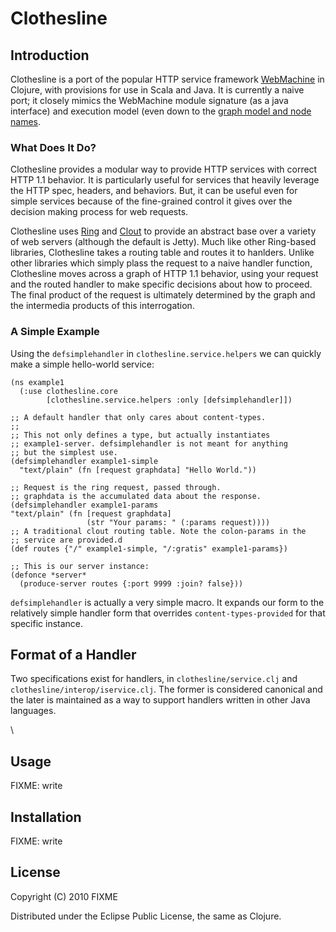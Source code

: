 # Clothesline

## Introduction ##

Clothesline is a port of the popular HTTP service framework
[WebMachine](http://bitbucket.org/justin/webmachine/wiki/Home) in
Clojure, with provisions for use in Scala and Java. It is currently a
naive port; it closely mimics the WebMachine module signature (as a
java interface) and execution model (even down to the [graph model and
node names](http://webmachine.basho.com/diagram.html). 

### What Does It Do? ###

Clothesline provides a modular way to provide HTTP services with
correct HTTP 1.1 behavior. It is particularly useful for services that
heavily leverage the HTTP spec, headers, and behaviors. But, it can be
useful even for simple services because of the fine-grained control it
gives over the decision making process for web requests.

Clothesline uses [Ring](http://github.com/mmcgrana/ring) and
[Clout](http://github.com/weavejester/clout) to provide an abstract
base over a variety of web servers (although the default is
Jetty). Much like other Ring-based libraries, Clothesline takes a
routing table and routes it to hanlders. Unlike other libraries which
simply plass the request to a naive handler function, Clothesline
moves across a graph of HTTP 1.1 behavior, using your request and the
routed handler to make specific decisions about how to proceed. The
final product of the request is ultimately determined by the graph and
the intermedia products of this interrogation.

### A Simple Example ###

Using the `defsimplehandler` in `clothesline.service.helpers` we can
quickly make a simple hello-world service:

    (ns example1
      (:use clothesline.core
            [clothesline.service.helpers :only [defsimplehandler]])

    ;; A default handler that only cares about content-types.
    ;;
    ;; This not only defines a type, but actually instantiates
    ;; example1-server. defsimplehandler is not meant for anything
    ;; but the simplest use.
    (defsimplehandler example1-simple
      "text/plain" (fn [request graphdata] "Hello World."))
  
    ;; Request is the ring request, passed through. 
    ;; graphdata is the accumulated data about the response.
    (defsimplehandler example1-params
    "text/plain" (fn [request graphdata] 
                     (str "Your params: " (:params request))))
    ;; A traditional clout routing table. Note the colon-params in the
    ;; service are provided.d
    (def routes {"/" example1-simple, "/:gratis" example1-params})
    
    ;; This is our server instance:
    (defonce *server* 
      (produce-server routes {:port 9999 :join? false}))

`defsimplehandler` is actually a very simple macro. It expands our form to the relatively simple handler form that overrides `content-types-provided` for that specific instance. 

## Format of a Handler ##

Two specifications exist for handlers, in `clothesline/service.clj` and `clothesline/interop/iservice.clj`. The former is considered canonical and the later is maintained as a way to support handlers written in other Java languages. 

\


## Usage

FIXME: write

## Installation

FIXME: write

## License

Copyright (C) 2010 FIXME

Distributed under the Eclipse Public License, the same as Clojure.
